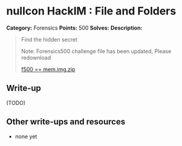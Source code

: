 # nullcon HackIM : File and Folders

**Category:** Forensics
**Points:** 500
**Solves:** 
**Description:**

> Find the hidden secret 
>
> Note: Forensics500 challenge file has been updated, Please redownload
>
> [f500 == mem.img.zip](https://mega.nz/#!KE8RDJAR)

## Write-up

(TODO)

## Other write-ups and resources

* none yet
